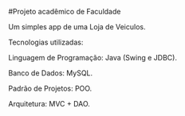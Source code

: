 #Projeto acadêmico de Faculdade

Um simples app de uma Loja de Veiculos.

Tecnologias utilizadas:

Linguagem de Programação: Java (Swing e JDBC).

Banco de Dados: MySQL.

Padrão de Projetos: POO.

Arquitetura: MVC + DAO.
